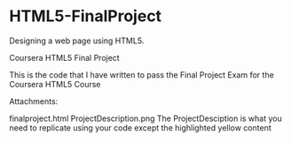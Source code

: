 # HTML5-FinalProject
Designing a web page using HTML5.

Coursera HTML5 Final Project

This is the code that I have written to pass the Final Project Exam for the Coursera HTML5 Course

Attachments:

finalproject.html
ProjectDescription.png
The ProjectDesciption is what you need to replicate using your code except the highlighted yellow content
